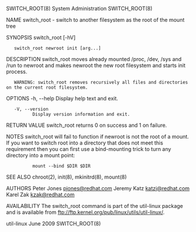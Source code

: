 SWITCH_ROOT(8)                                                                              System Administration                                                                              SWITCH_ROOT(8)



NAME
       switch_root - switch to another filesystem as the root of the mount tree

SYNOPSIS
       switch_root [-hV]

       switch_root newroot init [arg...]

DESCRIPTION
       switch_root moves already mounted /proc, /dev, /sys and /run to newroot and makes newroot the new root filesystem and starts init process.

       WARNING: switch_root removes recursively all files and directories on the current root filesystem.


OPTIONS
       -h, --help
              Display help text and exit.

       -V, --version
              Display version information and exit.


RETURN VALUE
       switch_root returns 0 on success and 1 on failure.


NOTES
       switch_root  will fail to function if newroot is not the root of a mount. If you want to switch root into a directory that does not meet this requirement then you can first use a bind-mounting trick
       to turn any directory into a mount point:

              mount --bind $DIR $DIR


SEE ALSO
       chroot(2), init(8), mkinitrd(8), mount(8)

AUTHORS
       Peter Jones <pjones@redhat.com>
       Jeremy Katz <katzj@redhat.com>
       Karel Zak <kzak@redhat.com>

AVAILABILITY
       The switch_root command is part of the util-linux package and is available from ftp://ftp.kernel.org/pub/linux/utils/util-linux/.



util-linux                                                                                        June 2009                                                                                    SWITCH_ROOT(8)
